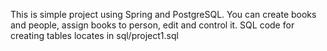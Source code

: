 This is simple project using Spring and PostgreSQL.
You can create books and people, assign books to person, edit and control it.
SQL code for creating tables locates in sql/project1.sql
